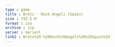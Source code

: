 ```yaml
---
type : game
title : Bratz - Rock Angelz (Spain)
size : 793.5 M
format : iso
archive : zip
server : myrient
link2 : Bratz%20-%20Rock%20Angelz%20%28Spain%29
---
```

